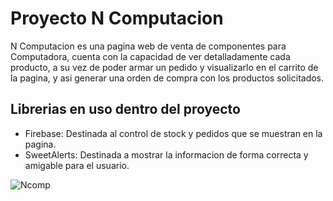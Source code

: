 # Proyecto N Computacion

N Computacion es una pagina web de venta de componentes para Computadora, cuenta con la capacidad de ver detalladamente cada producto, a su vez de poder armar un pedido y visualizarlo en el carrito de la pagina, y asi generar una orden de compra con los productos solicitados.


## Librerias en uso dentro del proyecto

 - Firebase: Destinada al control de stock y pedidos que se muestran en la pagina.
 - SweetAlerts: Destinada a mostrar la informacion de forma correcta y amigable para el usuario.


![Ncomp](https://user-images.githubusercontent.com/82279520/135521654-20023fe8-ecf5-47c2-88bc-6e77e798e3d4.gif)

